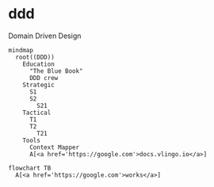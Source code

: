 # ddd
Domain Driven Design
```mermaid
mindmap
  root((DDD))
    Education
      "The Blue Book"
      DDD crew
    Strategic
      S1
      S2
        S21
    Tactical
      T1
      T2
        T21
    Tools
      Context Mapper
      A[<a href='https://google.com'>docs.vlingo.io</a>]
```
```mermaid
flowchart TB
  A[<a href='https://google.com'>works</a>]
```
